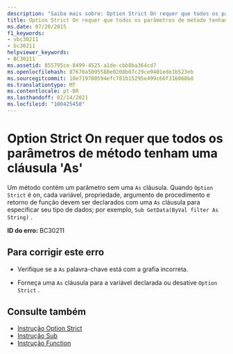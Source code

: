 ```yaml
---
description: "Saiba mais sobre: Option Strict On requer que todos os parâmetros de método tenham uma cláusula ' as '"
title: Option Strict On requer que todos os parâmetros de método tenham uma cláusula 'As'
ms.date: 07/20/2015
f1_keywords:
- vbc30211
- bc30211
helpviewer_keywords:
- BC30211
ms.assetid: 855795ce-8499-4525-a1de-cbb8ba364cd7
ms.openlocfilehash: 87670a5095588e0208b07c29ce9401ede1b523eb
ms.sourcegitcommit: 10e719780594efc781b15295e499c66f316068b8
ms.translationtype: MT
ms.contentlocale: pt-BR
ms.lasthandoff: 02/14/2021
ms.locfileid: "100425458"
---
```

# <a name="option-strict-on-requires-that-all-method-parameters-have-an-as-clause"></a>Option Strict On requer que todos os parâmetros de método tenham uma cláusula 'As'

Um método contém um parâmetro sem uma `As` cláusula. Quando `Option Strict` é on, cada variável, propriedade, argumento de procedimento e retorno de função devem ser declarados com uma `As` cláusula para especificar seu tipo de dados; por exemplo, `Sub GetData(ByVal filter As String)` .  
  
 **ID do erro:** BC30211  
  
## <a name="to-correct-this-error"></a>Para corrigir este erro  
  
- Verifique se a `As` palavra-chave está com a grafia incorreta.  
  
- Forneça uma `As` cláusula para a variável declarada ou desative `Option Strict` .  
  
## <a name="see-also"></a>Consulte também

- [Instrução Option Strict](../language-reference/statements/option-strict-statement.md)
- [Instrução Sub](../language-reference/statements/sub-statement.md)
- [Instrução Function](../language-reference/statements/function-statement.md)
